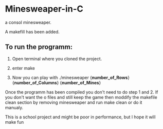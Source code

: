 # Minesweaper-in-C
a consol minesweaper.

A makefill has been added.


## To run the programm:
1. Open terminal where you cloned the project.

2. enter make

3. Now you can play with ./minesweaper {**number_of_Rows**} {**number_of_Columns**} {**number_of_Mines**}

Once the programm has been compiled you don't need to do step 1 and 2.
If you don't want the o files and still keep the game then moddify the makefile clean section by removing minesweaper and run make clean or do it manualy.

This is a school project and might be poor in performance, but I hope it will make fun
